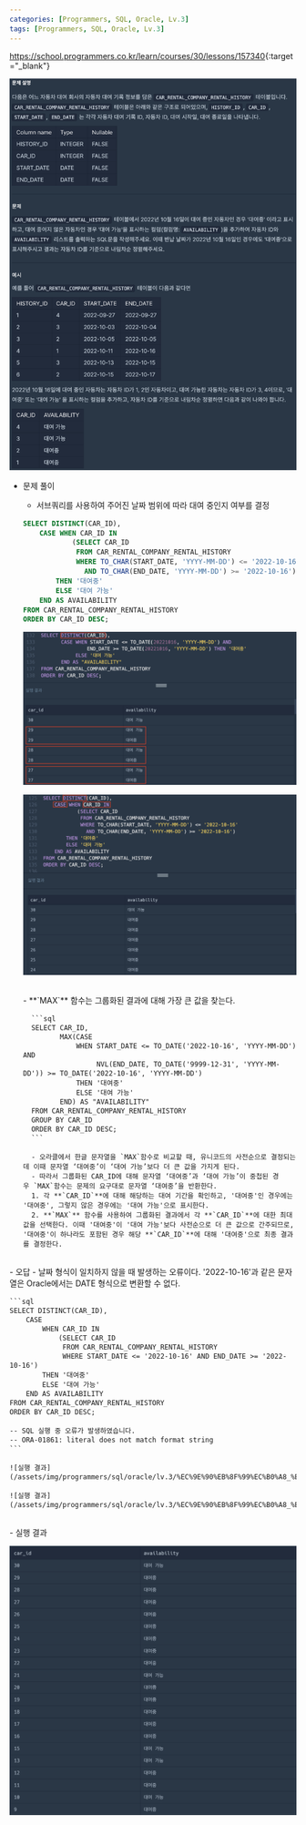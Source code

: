 ```yaml
---
categories: [Programmers, SQL, Oracle, Lv.3]
tags: [Programmers, SQL, Oracle, Lv.3] 
---
```


<https://school.programmers.co.kr/learn/courses/30/lessons/157340>{:target="_blank"}

![문제](/assets/img/programmers/sql/oracle/lv.3/%EC%9E%90%EB%8F%99%EC%B0%A8_%EB%8C%80%EC%97%AC_%EA%B8%B0%EB%A1%9D%EC%97%90%EC%84%9C_%EB%8C%80%EC%97%AC%EC%A4%91_%E2%80%A2_%EB%8C%80%EC%97%AC_%EA%B0%80%EB%8A%A5_%EC%97%AC%EB%B6%80_%EA%B5%AC%EB%B6%84%ED%95%98%EA%B8%B0(1).png)

- 문제 풀이
    - 서브쿼리를 사용하여 주어진 날짜 범위에 따라 대여 중인지 여부를 결정
    
    ```sql
    SELECT DISTINCT(CAR_ID),
        CASE WHEN CAR_ID IN 
                (SELECT CAR_ID
                 FROM CAR_RENTAL_COMPANY_RENTAL_HISTORY
                 WHERE TO_CHAR(START_DATE, 'YYYY-MM-DD') <= '2022-10-16' 
                   AND TO_CHAR(END_DATE, 'YYYY-MM-DD') >= '2022-10-16')
            THEN '대여중'
            ELSE '대여 가능'
        END AS AVAILABILITY
    FROM CAR_RENTAL_COMPANY_RENTAL_HISTORY
    ORDER BY CAR_ID DESC;
    ```
    
    ![실행 결과](/assets/img/programmers/sql/oracle/lv.3/%EC%9E%90%EB%8F%99%EC%B0%A8_%EB%8C%80%EC%97%AC_%EA%B8%B0%EB%A1%9D%EC%97%90%EC%84%9C_%EB%8C%80%EC%97%AC%EC%A4%91_%E2%80%A2_%EB%8C%80%EC%97%AC_%EA%B0%80%EB%8A%A5_%EC%97%AC%EB%B6%80_%EA%B5%AC%EB%B6%84%ED%95%98%EA%B8%B0(3).png)
    
    ![실행 결과](/assets/img/programmers/sql/oracle/lv.3/%EC%9E%90%EB%8F%99%EC%B0%A8_%EB%8C%80%EC%97%AC_%EA%B8%B0%EB%A1%9D%EC%97%90%EC%84%9C_%EB%8C%80%EC%97%AC%EC%A4%91_%E2%80%A2_%EB%8C%80%EC%97%AC_%EA%B0%80%EB%8A%A5_%EC%97%AC%EB%B6%80_%EA%B5%AC%EB%B6%84%ED%95%98%EA%B8%B0(4).png)
    

    <br>
    - **`MAX`** 함수는 그룹화된 결과에 대해 가장 큰 값을 찾는다.
        
        ```sql
        SELECT CAR_ID, 
               MAX(CASE 
                   WHEN START_DATE <= TO_DATE('2022-10-16', 'YYYY-MM-DD') AND
                        NVL(END_DATE, TO_DATE('9999-12-31', 'YYYY-MM-DD')) >= TO_DATE('2022-10-16', 'YYYY-MM-DD') 
                   THEN '대여중'
                   ELSE '대여 가능'
               END) AS "AVAILABILITY"
        FROM CAR_RENTAL_COMPANY_RENTAL_HISTORY
        GROUP BY CAR_ID
        ORDER BY CAR_ID DESC;
        ```
        
        - 오라클에서 한글 문자열을 `MAX`함수로 비교할 때, 유니코드의 사전순으로 결정되는데 이때 문자열 ‘대여중’이 ‘대여 가능’보다 더 큰 값을 가지게 된다.
        - 따라서 그룹화된 CAR_ID에 대해 문자열 ‘대여중’과 ‘대여 가능’이 중첩된 경우 `MAX`함수는 문제의 요구대로 문자열 ‘대여중’을 반환한다.
        1. 각 **`CAR_ID`**에 대해 해당하는 대여 기간을 확인하고, '대여중'인 경우에는 '대여중', 그렇지 않은 경우에는 '대여 가능'으로 표시한다. 
        2. **`MAX`** 함수를 사용하여 그룹화된 결과에서 각 **`CAR_ID`**에 대한 최대 값을 선택한다. 이때 '대여중'이 '대여 가능'보다 사전순으로 더 큰 값으로 간주되므로, '대여중'이 하나라도 포함된 경우 해당 **`CAR_ID`**에 대해 '대여중'으로 최종 결과를 결정한다.


<br>
- 오답
    - 날짜 형식이 일치하지 않을 때 발생하는 오류이다. '2022-10-16'과 같은 문자열은 Oracle에서는 DATE 형식으로 변환할 수 없다.
    
    ```sql
    SELECT DISTINCT(CAR_ID),
        CASE
            WHEN CAR_ID IN 
                (SELECT CAR_ID
                 FROM CAR_RENTAL_COMPANY_RENTAL_HISTORY
                 WHERE START_DATE <= '2022-10-16' AND END_DATE >= '2022-10-16')
            THEN '대여중'
            ELSE '대여 가능'
        END AS AVAILABILITY
    FROM CAR_RENTAL_COMPANY_RENTAL_HISTORY
    ORDER BY CAR_ID DESC;
    
    -- SQL 실행 중 오류가 발생하였습니다.
    -- ORA-01861: literal does not match format string
    ```
    
    ![실행 결과](/assets/img/programmers/sql/oracle/lv.3/%EC%9E%90%EB%8F%99%EC%B0%A8_%EB%8C%80%EC%97%AC_%EA%B8%B0%EB%A1%9D%EC%97%90%EC%84%9C_%EB%8C%80%EC%97%AC%EC%A4%91_%E2%80%A2_%EB%8C%80%EC%97%AC_%EA%B0%80%EB%8A%A5_%EC%97%AC%EB%B6%80_%EA%B5%AC%EB%B6%84%ED%95%98%EA%B8%B0(5).png)
    
    ![실행 결과](/assets/img/programmers/sql/oracle/lv.3/%EC%9E%90%EB%8F%99%EC%B0%A8_%EB%8C%80%EC%97%AC_%EA%B8%B0%EB%A1%9D%EC%97%90%EC%84%9C_%EB%8C%80%EC%97%AC%EC%A4%91_%E2%80%A2_%EB%8C%80%EC%97%AC_%EA%B0%80%EB%8A%A5_%EC%97%AC%EB%B6%80_%EA%B5%AC%EB%B6%84%ED%95%98%EA%B8%B0(6).png)
    


<br>
- 실행 결과

![실행 결과](/assets/img/programmers/sql/oracle/lv.3/%EC%9E%90%EB%8F%99%EC%B0%A8_%EB%8C%80%EC%97%AC_%EA%B8%B0%EB%A1%9D%EC%97%90%EC%84%9C_%EB%8C%80%EC%97%AC%EC%A4%91_%E2%80%A2_%EB%8C%80%EC%97%AC_%EA%B0%80%EB%8A%A5_%EC%97%AC%EB%B6%80_%EA%B5%AC%EB%B6%84%ED%95%98%EA%B8%B0(2).png)
